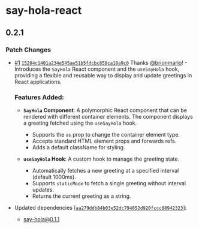 # say-hola-react

## 0.2.1

### Patch Changes

- [#1](https://github.com/brionmario/say-hola/pull/1)
  [`15204c1401a234e545ae51b5fdcbc850ca18a9c0`](https://github.com/brionmario/say-hola/commit/15204c1401a234e545ae51b5fdcbc850ca18a9c0)
  Thanks [@brionmario](https://github.com/brionmario)! - Introduces the `SayHola` React component and the `useSayHola`
  hook, providing a flexible and reusable way to display and update greetings in React applications.

  ### Features Added:

  - **`SayHola` Component**: A polymorphic React component that can be rendered with different container elements. The
    component displays a greeting fetched using the `useSayHola` hook.

    - Supports the `as` prop to change the container element type.
    - Accepts standard HTML element props and forwards refs.
    - Adds a default className for styling.

  - **`useSayHola` Hook**: A custom hook to manage the greeting state.
    - Automatically fetches a new greeting at a specified interval (default 1000ms).
    - Supports `staticMode` to fetch a single greeting without interval updates.
    - Returns the current greeting as a string.

- Updated dependencies
  [[`aa279ddb84b03e52dc794852d920fccc08942323`](https://github.com/brionmario/say-hola/commit/aa279ddb84b03e52dc794852d920fccc08942323)]:
  - say-hola@0.1.1
